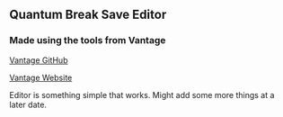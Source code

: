 
## Quantum Break Save Editor

### Made using the tools from Vantage

[Vantage GitHub](https://github.com/vantagemods)

[Vantage Website](https://vantagemods.com)

Editor is something simple that works. Might add some more things at a later date.